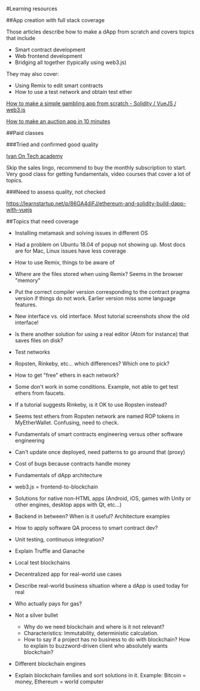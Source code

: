 #Learning resources

##App creation with full stack coverage

Those articles describe how to make a dApp from scratch and covers topics that include

* Smart contract development
* Web frontend development
* Bridging all together (typically using web3.js)

They may also cover:

* Using Remix to edit smart contracts
* How to use a test network and obtain test ether

[How to make a simple gambling app from scratch - Solidity / VueJS / web3.js](https://itnext.io/create-your-first-ethereum-dapp-with-web3-and-vue-js-c7221af1ed82)

[How to make an auction app in 10 minutes](https://medium.com/openberry/ethereum-solidity-vue-js-tutorial-simple-auction-dapp-within-10-minutes-76ba48156b2)

##Paid classes

###Tried and confirmed good quality

[Ivan On Tech academy](https://academy.ivanontech.com/)

Skip the sales lingo, recommend to buy the monthly subscription to start. Very good class for getting fundamentals, video courses that cover a lot of topics.

###Need to assess quality, not checked

https://learnstartup.net/p/86GA4djFJ/ethereum-and-solidity-build-dapp-with-vuejs

##Topics that need coverage

* Installing metamask and solving issues in different OS
 * Had a problem on Ubuntu 18.04 of popup not showing up. Most docs are for Mac, Linux issues have less coverage
* How to use Remix, things to be aware of
 * Where are the files stored when using Remix? Seems in the browser "memory"
 * Put the correct compiler version corresponding to the contract pragma version if things do not work. Earlier version miss some language features.
 * New interface vs. old interface. Most tutorial screenshots show the old interface!
 * Is there another solution for using a real editor (Atom for instance) that saves files on disk?

* Test networks
 * Ropsten, Rinkeby, etc... which differences? Which one to pick?
 * How to get "free" ethers in each network?
 * Some don't work in some conditions. Example, not able to get test ethers from faucets.
 * If a tutorial suggests Rinkeby, is it OK to use Ropsten instead?
 * Seems test ethers from Ropsten network are named ROP tokens in MyEtherWallet. Confusing, need to check.

* Fundamentals of smart contracts engineering versus other software engineering
 * Can't update once deployed, need patterns to go around that (proxy)
 * Cost of bugs because contracts handle money

* Fundamentals of dApp architecture
 * web3.js = frontend-to-blockchain
 * Solutions for native non-HTML apps (Android, iOS, games with Unity or other engines, desktop apps with Qt, etc...)
 * Backend in between? When is it useful? Architecture examples

* How to apply software QA process to smart contract dev?
 * Unit testing, continuous integration?
 * Explain Truffle and Ganache
 * Local test blockchains

* Decentralized app for real-world use cases
 * Describe real-world business situation where a dApp is used today for real
 * Who actually pays for gas?

* Not a silver bullet
  * Why do we need blockchain and where is it not relevant?
  * Characteristics: Immutability, deterministic calculation.
  * How to say if a project has no business to do with blockchain? How to explain to buzzword-driven client who absolutely wants blockchain?

* Different blockchain engines
 * Explain blockchain families and sort solutions in it. Example: Bitcoin = money, Ethereum = world computer
